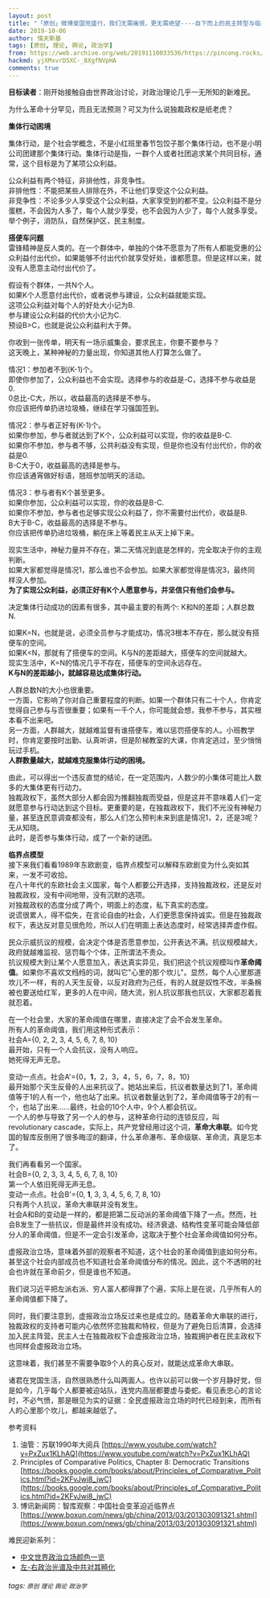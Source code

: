 ```yaml
---
layout: post
title: "「原创」微博爱国党盛行，我们无需痛恨，更无需绝望----自下而上的民主转型与临界点模型"
date: 2019-10-06
author: 懦夫斯基
tags: [原创, 理论, 舆论, 政治学]
from: https://web.archive.org/web/20191110033536/https://pincong.rocks/article/6119
hackmd: yjXMxvrDSXC-_8XgfNVpHA
comments: true
---
```


**目标读者**：刚开始接触自由世界政治讨论，对政治理论几乎一无所知的新难民。

为什么革命十分罕见，而且无法预测？可又为什么说独裁政权是纸老虎？

**集体行动困境**

集体行动，是个社会学概念，不是小红班里春节包饺子那个集体行动，也不是小明公司团建那个集体行动。集体行动是指，一群个人或者社团追求某个共同目标，通常，这个目标是为了某项公众利益。

公众利益有两个特征，非排他性，非竞争性。\
非排他性：不能把某些人排除在外，不让他们享受这个公众利益。\
非竞争性：不论多少人享受这个公众利益，大家享受到的都不变。公众利益不是分蛋糕，不会因为人多了，每个人就少享受，也不会因为人少了，每个人就多享受。\
举个例子，消防队，自然保护区，民主制度。

**搭便车问题**\
雷锋精神是反人类的。在一个群体中，单独的个体不愿意为了所有人都能受惠的公众利益付出代价。如果能够不付出代价就享受好处，谁都愿意。但是这样以来，就没有人愿意主动付出代价了。

假设有个群体，一共N个人。\
如果K个人愿意付出代价，或者说参与建设，公众利益就能实现。\
这项公众利益对每个人的好处大小记为B.\
参与建设公众利益的代价大小记为C.\
预设B>C，也就是说公众利益利大于弊。

你收到一张传单，明天有一场示威集会，要求民主，你要不要参与？\
这天晚上，某种神秘的力量出现，你知道其他人打算怎么做了。

情况1：参加者不到(K-1)个。\
即使你参加了，公众利益也不会实现。选择参与的收益是-C，选择不参与收益是0.\
0总比-C大，所以，收益最高的选择是不参与。\
你应该把传单扔进垃圾桶，继续在学习强国签到。

情况2：参与者正好有(K-1)个。\
如果你参加，参与者就达到了K个，公众利益可以实现，你的收益是B-C.\
如果你不参加，参与者不够，公共利益没有实现，但是你也没有付出代价，你的收益是0.\
B-C大于0，收益最高的选择是参与。\
你应该通宵做好标语，翘班参加明天的活动。

情况3：参与者有K个甚至更多。\
如果你参加，公众利益可以实现，你的收益是B-C.\
如果你不参加，参与者也足够实现公众利益了，你不需要付出代价，收益是B.\
B大于B-C，收益最高的选择是不参与。\
你应该把传单扔进垃圾桶，躺在床上等着民主从天上掉下来。

现实生活中，神秘力量并不存在，第二天情况到底是怎样的，完全取决于你的主观判断。\
如果大家都觉得是情况1，那么谁也不会参加。如果大家都觉得是情况3，最终同样没人参加。\
**为了实现公众利益，必须正好有K个人愿意参与，并坚信只有他们会参与。**

决定集体行动成功的因素有很多，其中最主要的有两个: K和N的差距；人群总数N.

如果K=N，也就是说，必须全员参与才能成功，情况3根本不存在，那么就没有搭便车的空间。\
如果K<N，那就有了搭便车的空间。K与N的差距越大，搭便车的空间就越大。\
现实生活中，K=N的情况几乎不存在，搭便车的空间永远存在。\
**K与N的差距越小，就越容易达成集体行动。**

人群总数N的大小也很重要。\
一方面，它影响了你对自己重要程度的判断。如果一个群体只有二十个人，你肯定觉得自己参与与否很重要；如果有一千个人，你可能就会想，我参不参与，其实根本看不出来吧。\
另一方面，人群越大，就越难监督有谁搭便车，难以惩罚搭便车的人。小班教学时，你肯定要按时出勤、认真听讲，但是阶梯教室的大课，你肯定逃过，至少悄悄玩过手机。\
**人群数量越大，就越难克服集体行动的困境。**

由此，可以得出一个违反直觉的结论，在一定范围内，人数少的小集体可能比人数多的大集体更有行动力。\
独裁政权下，虽然大部分人都会因为推翻独裁而受益，但是这并不意味着人们一定就愿意参与行动达到这个目标。更重要的是，在独裁政权下，我们不光没有神秘力量，甚至连民意调查都没有，那么人们怎么预判未来到底是情况1，2，还是3呢？无从知晓。\
此时，是否参与集体行动，成了一个新的谜团。

**临界点模型**\
接下来我们看看1989年东欧剧变，临界点模型可以解释东欧剧变为什么突如其来，一发不可收拾。\
在八十年代的东欧社会主义国家，每个人都要公开选择，支持独裁政权，还是反对独裁政权，没有中间地带，没有沉默的选项。\
对独裁政权的态度分成了两个，明面上的态度，私下真实的态度。\
说谎很累人，得不偿失，在言论自由的社会，人们更愿意保持诚实。但是在独裁政权下，表达反对意见很危险，所以人们在明面上表达态度时，经常选择弄虚作假。

民众示威抗议的规模，会决定个体是否愿意参加，公开表达不满。抗议规模越大，政府就越难监视、惩罚每个个体，正所谓法不责众。\
抗议规模大到让某个人愿意加入，表达真实异见，我们把这个抗议规模叫作**革命阈值**。如果你不喜欢文绉绉的词，就叫它"心里的那个坎儿"。显然，每个人心里那道坎儿不一样，有的人天生反骨，以反对政府为己任，有的人就是奴性不改，半条棉被也要送给红军，更多的人在中间，随大流，别人抗议那我也抗议，大家都忍着我就忍着。

在一个社会里，大家的革命阈值在哪里，直接决定了会不会发生革命。\
所有人的革命阈值，我们用这种形式表示：\
社会A={0, 2, 2, 3, 4, 5, 6, 7, 8, 10}\
最开始，只有一个人会抗议，没有人响应。\
她死得无声无息。

变动一点点。社会A'={0，**1**，2，3，4，5，6，7，8，10}\
最开始那个天生反骨的人出来抗议了。她站出来后，抗议者数量达到了1，革命阈值等于1的人有一个，他也站了出来。抗议者数量达到了2，革命阈值等于2的有一个，也站了出来......最终，社会的10个人中，9个人都会抗议。\
一个人的参与导致了另一个人的参与，这种革命行动的连锁反应，叫revolutionary cascade，实际上，共产党曾经用过这个词，**革命大串联**。如今党国的智库反倒用了很多晦涩的翻译，什么革命瀑布、革命级联、革命流，真是忘本了。

我们再看看另一个国家。\
社会B={0, 2, 3, 3, 4, 5, 6, 7, 8, 10}\
第一个人依旧死得无声无息。\
变动一点点。社会B'={0, **1**, 3, 3, 4, 5, 6, 7, 8, 10}\
只有两个人抗议，革命大串联并没有发生。\
社会A和B的变动是一样的，都是把第二反动派的革命阈值下降了一点。然而，社会B发生了一些抗议，但是最终并没有成功。经济衰退、结构性变革可能会降低部分人的革命阈值，但是不一定会引发革命，这取决于整个社会革命阈值如何分布。

虚报政治立场，意味着外部的观察者不知道，这个社会的革命阈值到底如何分布。甚至这个社会内部成员也不知道社会革命阈值分布的情况。因此，这个不透明的社会也许就在革命前夕，但是谁也不知道。

我们说习近平把左派右派、穷人富人都得罪了个遍，实际上是在说，几乎所有人的革命阈值都下降了。

同时，我们要注意到，虚报政治立场反过来也是成立的。随着革命大串联的进行，独裁政权的支持者可能内心依然怀恋独裁和特权，但是为了避免日后清算，会选择加入民主阵营。民主人士在独裁政权下会虚报政治立场，独裁拥护者在民主政权下也同样会虚报政治立场。

这意味着，我们甚至不需要争取9个人的真心反对，就能达成革命大串联。

诸君在党国生活，自然很熟悉什么叫两面人。也许以前可以做一个岁月静好党，但是如今，几乎每个人都要被迫站队，连党内高层都要虚与委蛇。看见表忠心的言论时，不必气愤，那是眼见为实的证据：全民虚报政治立场的时代已经到来，而所有人的心里那个坎儿，都越来越低了。

参考资料
1. 油管：苏联1990年大阅兵 [https://www.youtube.com/watch?v=PxZux1KLhAQ](https://www.youtube.com/watch?v=PxZux1KLhAQ)
2. Principles of Comparative Politics, Chapter 8: Democratic Transitions [https://books.google.com/books/about/Principles_of_Comparative_Politics.html?id=2KFvJwi8_jwC](https://books.google.com/books/about/Principles_of_Comparative_Politics.html?id=2KFvJwi8_jwC)
3. 博讯新闻网：智库观察：中国社会变革迫近临界点 [https://www.boxun.com/news/gb/china/2013/03/201303091321.shtml](https://www.boxun.com/news/gb/china/2013/03/201303091321.shtml)

难民迎新系列：
- [中文世界政治立场颜色一览](https://pincong.rocks/article/2821)
- [左-右政治光谱及中共对其畸化](https://pincong.rocks/article/2881)

###### tags: `原创` `理论` `舆论` `政治学`
